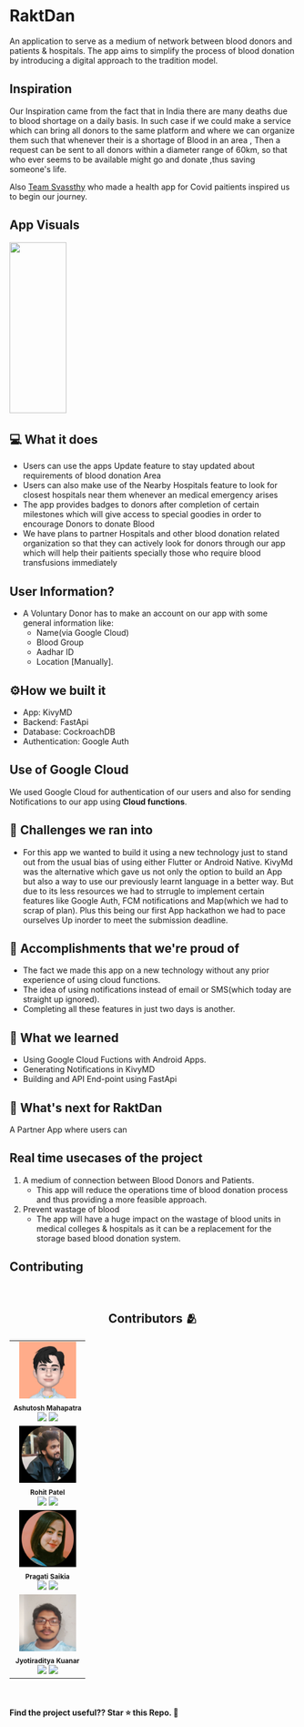 # RaktDan
  An application to serve as a medium of network between blood donors and patients & hospitals. The app aims to simplify the process of blood donation by introducing a 	digital approach to the tradition model.


## Inspiration

   Our Inspiration came from the fact that in India there are many deaths due to blood shortage on a daily basis. In such case if we could make a service which can bring 		all donors to the same platform and where we can organize them such that whenever their is a shortage of Blood in an area , Then a request can be sent to all donors     within a diameter range of 60km, so that who ever seems to be available might go and donate ,thus saving someone's life.    

   Also [Team Svassthy](https://github.com/Pavitra554/Svaasthy) who made a health app for Covid paitients inspired us to begin our journey.
	
## App Visuals

   <img src="./MainApp/assets/20220501_141006.gif" height="300px" width="100px" />

## 💻 What it does
 - Users can use the apps Update feature to stay updated about requirements of blood donation Area
 - Users can also make use of the  Nearby Hospitals feature to look for closest hospitals near them whenever an medical emergency arises
 - The app provides badges to donors after completion of certain milestones which will give access to special goodies in order to encourage Donors to donate Blood
 - We have plans to partner Hospitals and other blood donation related organization so that they can actively look for donors through our app which will help their paitients specially those who require blood transfusions immediately 

## User Information?
 * A Voluntary Donor has to make an account on our app with some general information like:
    - Name(via Google Cloud)
    - Blood Group
    - Aadhar ID
    - Location [Manually].

## ⚙️How we built it

- App: KivyMD
- Backend: FastApi
- Database: CockroachDB
- Authentication: Google Auth


## Use of Google Cloud
   We used Google Cloud for authentication of our users and also for sending Notifications to our app using <b>Cloud functions</b>. 

## 🧠 Challenges we ran into

- For this app we wanted to build it using a new technology just to stand out from the usual bias of using either Flutter or Android Native. KivyMd was the alternative which gave us not only the option to build an App but also a way to use our previously learnt language in a better way. But due to its less resources we had to strrugle to implement certain features like Google Auth, FCM notifications and Map(which we had to scrap of plan). Plus this being our first App hackathon we had to pace ourselves Up inorder to meet the submission deadline. 

## 🏅 Accomplishments that we're proud of
- The fact we made this app on a new technology without any prior experience of using cloud functions.
- The idea of using notifications instead of email or SMS(which today are straight up ignored).
- Completing all these features in just two days is another.

## 📖 What we learned

- Using Google Cloud Fuctions with Android Apps.
- Generating Notifications in KivyMD 
- Building and API End-point using FastApi

## 🚀 What's next for RaktDan

   A Partner App where users can  

## Real time usecases of the project

1) A medium of connection between Blood Donors and Patients.
   - This app will reduce the operations time of blood donation process and thus providing a more feasible approach.
2) Prevent wastage of blood
   - The app will have a huge impact on the wastage of blood units in medical colleges & hospitals as it can be a replacement for the storage based blood donation system.


## Contributing


<br>

<h2 align="center"><b>Contributors 🫂</b></h2>

<p align="center">
<table>

 <tr>
    <td align="center">
        <img src="./MainApp/assets/IMG_20220501_140535.jpg" width="100px;" height="100px" alt=""/>
        <br /><sub><b>Ashutosh Mahapatra</b></sub><br />
      <a href="https://github.com/AM-ash-OR-AM-I"><img src='https://img.shields.io/badge/GitHub-100000?style=for-the-badge&logo=github&logoColor=white'></a>
      <a href="https://www.linkedin.com/in/ashutosh-mahapatra-bb0476233/"><img src='https://img.shields.io/badge/LinkedIn-0077B5?style=for-the-badge&logo=linkedin&logoColor=white'></a>
      </td>
</tr>
<tr>
    <td align="center">
        <img src="./MainApp/assets/IMG_20220501_140603.jpg" width="100px;" height="100px" alt=""/>
        <br /><sub><b>Rohit Patel</b></sub><br />
      <a href="https://github.com/P4RZ1V4L-93"><img src='https://img.shields.io/badge/GitHub-100000?style=for-the-badge&logo=github&logoColor=white'></a>
      <a href="https://www.linkedin.com/in/rohit4505/"><img src='https://img.shields.io/badge/LinkedIn-0077B5?style=for-the-badge&logo=linkedin&logoColor=white'></a>
      </td>
</tr>
  <tr>
    <td align="center">
        <img src="./MainApp/assets/IMG_20220501_140550.jpg" width="100px;" height="100px" alt=""/>
        <br /><sub><b>Pragati Saikia</b></sub><br />
      <a href="https://github.com/Pragatii08"><img src='https://img.shields.io/badge/GitHub-100000?style=for-the-badge&logo=github&logoColor=white'></a>
      <a href="https://www.linkedin.com/in/pragati-saikia-2003/"><img src='https://img.shields.io/badge/LinkedIn-0077B5?style=for-the-badge&logo=linkedin&logoColor=white'></a>
      </td>
</tr>
 <tr>
    <td align="center">
        <img src="./MainApp/assets/IMG_20220501_142918.jpg" width="100px;" height="100px" alt=""/>
        <br /><sub><b>Jyotiraditya Kuanar</b></sub><br />
      <a href="https://github.com/Jyo561Python"><img src='https://img.shields.io/badge/GitHub-100000?style=for-the-badge&logo=github&logoColor=white'></a>
      <a href="https://www.linkedin.com/in/jyotiraditya-kuanar-8b39b7207"><img src='https://img.shields.io/badge/LinkedIn-0077B5?style=for-the-badge&logo=linkedin&logoColor=white'></a>
      </td>
</tr>
</table>

<br>

#### Find the project useful?? Star ⭐ this Repo. 🤩
